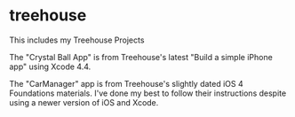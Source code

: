 treehouse
=========

This includes my Treehouse Projects

The "Crystal Ball App" is from Treehouse's latest "Build a simple iPhone app" using Xcode
4.4.

The "CarManager" app is from Treehouse's slightly dated iOS 4 Foundations materials. I've
done my best to follow their instructions despite using a newer version of iOS and Xcode.